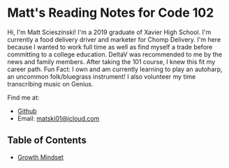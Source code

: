# Matt's Reading Notes for Code 102

Hi, I'm Matt Scieszinski! I'm a 2019 graduate of Xavier High School. I'm currently a food delivery driver and marketer for Chomp Delivery. I'm here because I wanted to work full time as well as find myself a trade before committing to a college education. DeltaV was recommended to me by the news and family members. After taking the 101 course, I knew this fit my career path. Fun Fact: I own and am currently learning to play an autoharp, an uncommon folk/bluegrass instrument! I also volunteer my time transcribing music on Genius.


Find me at:
- [Github](https://github.com/ScieszinskiMatt)
- Email: matski01@icloud.com
 
 
 
 ## Table of Contents
   - [Growth Mindset](/GrowthMindset.md)
